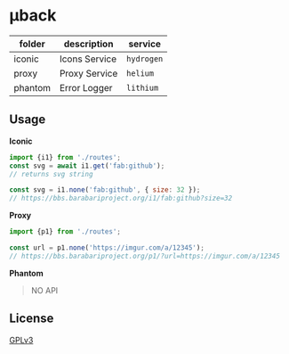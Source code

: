 # µback

| folder | description | service |
| --- | --- | --- |
| iconic | Icons Service | `hydrogen` |
| proxy | Proxy Service | `helium` |
| phantom | Error Logger | `lithium` |

## Usage
**Iconic**
```js
import {i1} from './routes';
const svg = await i1.get('fab:github');
// returns svg string

const svg = i1.none('fab:github', { size: 32 });
// https://bbs.barabariproject.org/i1/fab:github?size=32
```

**Proxy**
```js
import {p1} from './routes';

const url = p1.none('https://imgur.com/a/12345');
// https://bbs.barabariproject.org/p1/?url=https://imgur.com/a/12345
```

**Phantom**
> NO API

## License
[GPLv3](./LICENSE)